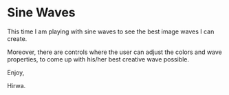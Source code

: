 # Sine Waves

This time I am playing with sine waves to see the best image waves I can create.

Moreover, there are controls where the user can
adjust the colors and wave properties, to come up with his/her best creative wave possible.

Enjoy,

Hirwa.
